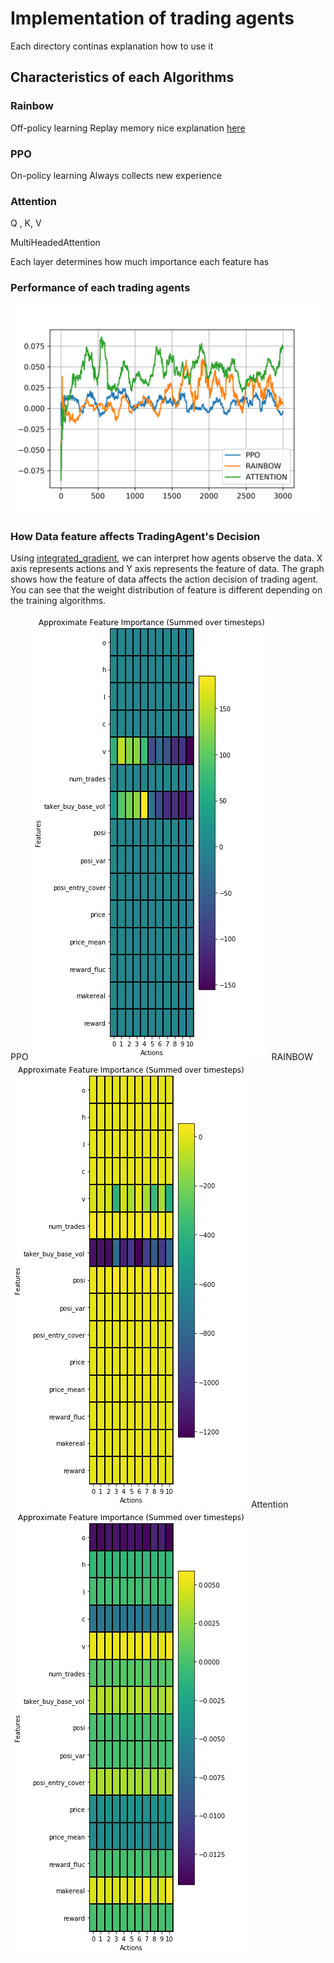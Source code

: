 # Implementation of trading agents

Each directory continas explanation how to use it

## Characteristics of each Algorithms

### Rainbow
Off-policy learning 
Replay memory
nice explanation [here](https://github.com/Curt-Park/rainbow-is-all-you-need)

### PPO
On-policy learning
Always collects new experience

### Attention
Q , K, V

MultiHeadedAttention

Each layer determines how much importance each feature has

### Performance of each trading agents
![performanceTogether](../figs/TradingAgentPerformance.png)

### How Data feature affects TradingAgent's Decision
Using [integrated_gradient](https://medium.com/@kartikeyabhardwaj98/integrated-gradients-for-deep-neural-networks-c114e3968eae), we can interpret how agents observe the data.
X axis represents actions and Y axis represents the feature of data. The graph shows how the feature of data affects the action decision of trading agent. You can see that the weight distribution of feature is different depending on the training algorithms.

PPO
![PPOIG](../figs/ppo_IG.png)
RAINBOW
![Rainbow](../figs/rainbow_IG.png)
Attention
![AttentionIG](../figs/attention_IG.png)


